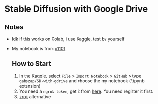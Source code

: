 # Stable Diffusion with Google Drive

## Notes
- Idk if this works on Colab, i use Kaggle, test by yourself
- My notebook is from [x1101](https://github.com/DEX-1101/sd-webui-notebook) 

  ## How to Start
  1. In the Kaggle, select ``File`` > ``Import Notebook`` > ``GitHub`` > type ``gabszap/SD-with-gdrive`` and choose the my notebook (*.ipynb extension)
  2. You need a ``ngrok token``, get it from [here](https://dashboard.ngrok.com/get-started/your-authtoken). You need register it first.
  3. [zrok](https://github.com/DEX-1101/sd-webui-notebook?tab=readme-ov-file#how-to-useregister-zrok-tunnel) alternative
